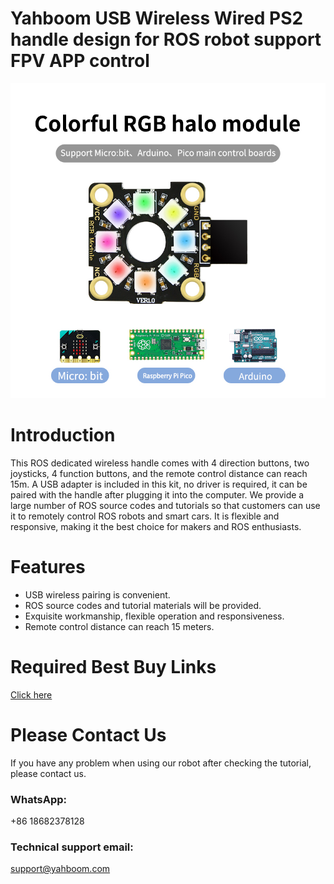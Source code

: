 # Yahboom USB Wireless Wired PS2 handle design for ROS robot support FPV APP control
![](https://github.com/YahboomTechnology/RGB-halo-module/blob/master/RGB-halo-module.jpg)
# Introduction
This ROS dedicated wireless handle comes with 4 direction buttons, two joysticks, 4 function buttons, and the remote control distance can reach 15m. A USB adapter is included in this kit, no driver is required, it can be paired with the handle after plugging it into the computer. We provide a large number of ROS source codes and tutorials so that customers can use it to remotely control ROS robots and smart cars. It is flexible and responsive, making it the best choice for makers and ROS enthusiasts.
# Features
* USB wireless pairing is convenient.
* ROS source codes and tutorial materials will be provided.
* Exquisite workmanship, flexible operation and responsiveness.
* Remote control distance can reach 15 meters.

# Required Best Buy Links
[Click here](https://category.yahboom.net/products/usb-ps2)

# Please Contact Us
If you have any problem when using our robot after checking the tutorial, please contact us.

### WhatsApp:
+86 18682378128

### Technical support email: 
support@yahboom.com

